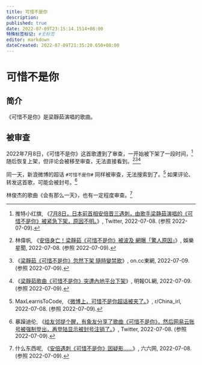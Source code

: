 ```yaml
---
title: 可惜不是你
description:
published: true
date: 2022-07-09T23:15:14.1514+08:00
特殊标签标记: #无标签
editor: markdown
dateCreated: 2022-07-09T21:35:20.650+08:00
---
```


# 可惜不是你

## 简介

《可惜不是你》是梁靜茹演唱的歌曲。

## 被审查

2022年7月8日，《可惜不是你》这首歌遭到了审查，一开始被下架了一段时间，[^1545] 随后恢复上架，但评论会被移至审查，无法直接看到。[^1142][^0709][^1657]

[^1142]: 林偉帆, 《[安倍身亡！梁靜茹《可惜不是你》被波及 網曝「驚人原因」](https://web.archive.org/web/20220709133618/https://star.setn.com/news/1142755)》, 娛樂星聞, 2022-07-08. (参照 2022-07-09).

[^0709]: 《[梁靜茹《可惜不是你》忽然下架 隨時變禁歌](https://web.archive.org/web/20220709105426/https://hk.on.cc/hk/bkn/cnt/entertainment/20220709/bkn-20220709120217638-0709_00862_001.html)》, on.cc東網, 2022-07-09. (参照 2022-07-09).

[^1657]: 《[梁靜茹歌曲《可惜不是你》突遭內地平台下架](https://web.archive.org/web/20220709105738/https://ol.mingpao.com/ldy/showbiz/latest/20220709/1657347488964/梁靜茹歌曲《可惜不是你》突遭內地平台下架)》, 明報OL網, 2022-07-09. (参照 2022-07-09).

[^1545]: 推特小红旗, 《[7月8日，日本前首相安倍晋三遇刺，由歌手梁静茹演唱的《可惜不是你》被紧急下架，原因不明。](https://web.archive.org/web/20220708085530/https://twitter.com/Xhnsoc__Redflag/status/1545287201352830978)》, Twitter, 2022-07-08. (参照 2022-07-09).

同一天，新浪微博的超话 `#可惜不是你#` 同样被审查，无法搜索到了。[^vu3kei] 如果评论、转发这首歌，可能会被封号。[^5453]

[^vu3kei]: MaxLearnsToCode, 《[微博上，可惜不是你超话被夹了。](https://web.archive.org/web/20220709022230/https://www.reddit.com/r/China_irl/comments/vu3kei/微博上可惜不是你超话被夹了/)》, r/China_irl, 2022-07-08. (参照 2022-07-09).

[^5453]: 暴躁迪伦, 《[给友邻提个醒，有象友分享了歌曲《可惜不是你》，然后网易云账号被强制登出，再登陆显示被封号注销了。](https://web.archive.org/web/20220708102031/https://twitter.com/pinkflo03603268/status/1545351906687598592)》, Twitter, 2022-07-08. (参照 2022-07-09).

林俊杰的歌曲《会有那么一天》，也有一定程度审查。[^451806]

[^451806]: 什么东西呢, 《[安倍遇刺《可惜不是你》因疑影……](https://web.archive.org/web/20220709135635/https://www.66.ca/portal.php?mod=view&aid=451806)》, 六六网, 2022-07-08. (参照 2022-07-09).
